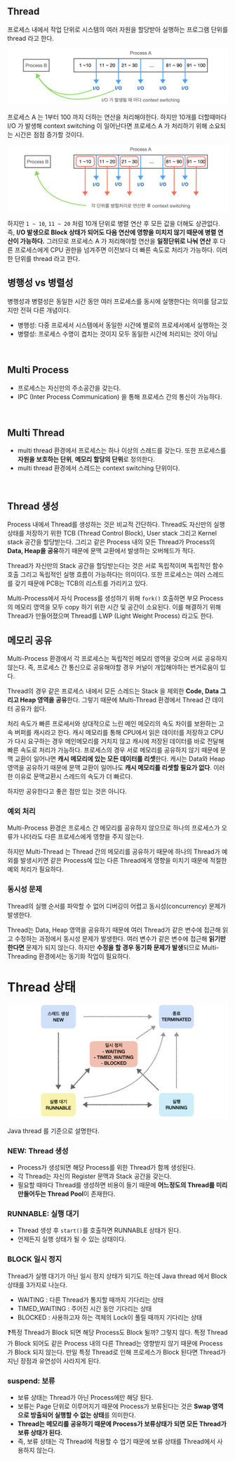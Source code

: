## Thread

프로세스 내에서 작업 단위로 시스템의 여러 자원을 할당받아 실행하는 프로그램 단위를 thread 라고 한다.

![](/_img/Operating-system/thread1.png)

프로세스 A 는 1부터 100 까지 더하는 연산을 처리해야한다. 하지만 10개를 더할때마다 I/O 가 발생해 context switching 이 일어난다면 프로세스 A 가 처리하기 위해 소요되는 시간은 점점 증가할 것이다.

![](/_img/Operating-system/thread2.png)

하지만 ```1 ~ 10```, ```11 ~ 20``` 처럼 10개 단위로 병렬 연산 후 모든 값을 더해도 상관없다. 즉, **I/O 발생으로 Block 상태가 되어도 다음 연산에 영향을 미치지 않기 때문에 병렬 연산이 가능하다.** 그러므로 프로세스 A 가 처리해야할 연산을 **일정단위로 나눠 연산** 후 다른 프로세스에게 CPU 권한을 넘겨주면 이전보다 더 빠른 속도로 처리가 가능하다. 이러한 단위를 thread 라고 한다.
<br>

## 병행성 vs 병렬성

병행성과 병렬성은 동일한 시간 동안 여러 프로세스를 동시에 실행한다는 의미를 담고있지만 전혀 다른 개념이다.

- 병행성: 다중 프로세서 시스템에서 동일한 시간에 별로의 프로세서에서 실행하는 것
- 병렬성: 프로세스 수명이 겹치는 것이지 모두 동일한 시간에 처리되는 것이 아님
<br>

## Multi Process

- 프로세스는 자신만의 주소공간을 갖는다.
- IPC (Inter Process Communication) 을 통해 프로세스 간의 통신이 가능하다.
<br>

## Multi Thread

- multi thread 환경에서 프로세스는 하나 이상의 스레드를 갖는다. 또한 프로세스를 **자원을 보호하는 단위**, **메모리 할당의 단위**로 정의한다. 
- multi thread 환경에서 스레드는 context switching 단위이다.
<br>

## Thread 생성

Process 내에서 Thread를 생성하는 것은 비교적 간단하다. Thread도 자신만의 실행 상태를 저장하기 위한 TCB (Thread Control Block), User stack 그리고 Kernel stack 공간을 할당받는다. 그리고 같은 Process 내의 모든 Thread가 Process의 **Data, Heap을 공유**하기 때문에 문맥 교환에서 발생하는 오버헤드가 적다.

Thread가 자신만의 Stack 공간을 할당받는다는 것은 서로 독립적이며 독립적인 함수 호출 그리고 독립적인 실행 흐름이 가능하다는 의미이다. 또한 프로세스는 여러 스레드를 갖기 때문에 PCB는 TCB의 리스트를 가리키고 있다.

Multi-Process에서 자식 Process를 생성하기 위해 ```fork()``` 호출하면 부모 Process의 메모리 영역을 모두 copy 하기 위한 시간 및 공간이 소요된다. 이를 해결하기 위해 Thread가 만들어졌으며 Thread를 LWP (Light Weight Process) 라고도 한다.
<br>

## 메모리 공유

Multi-Process 환경에서 각 프로세스는 독립적인 메모리 영역을 갖으며 서로 공유하지 않는다. 즉, 프로세스 간 통신으로 공유해야할 경우 커널이 개입해야하는 번거로움이 있다.

Thread의 경우 같은 프로세스 내에서 모든 스레드는 Stack 을 제외한 **Code, Data 그리고 Heap 영역을 공유**한다. 그렇기 때문에 Multi-Thread 환경에서 Thread 간 데이터 공유가 쉽다. 

처리 속도가 빠른 프로세서와 상대적으로 느린 메인 메모리의 속도 차이를 보완하는 고속 버퍼를 캐시라고 한다. 캐시 메모리를 통해 CPU에서 읽은 데이터를 저장하고 CPU가 다시 요구하는 경우 메인메모리를 거치지 않고 캐시에 저장된 데이터를 바로 전달해 빠른 속도로 처리가 가능하다. 프로세스의 경우 서로 메모리를 공유하지 않기 때문에 문맥 교환이 일어나면 **캐시 메모리에 있는 모든 데이터를 리셋**한다. 캐시는 Data와 Heap영역을 공유하기 때문에 문맥 교환이 일어나도 **캐시 메모리를 리셋할 필요가 없다**. 이러한 이유로 문맥교환시 스레드의 속도가 더 빠르다.

하지만 공유한다고 좋은 점만 있는 것은 아니다.

### 예외 처리

Multi-Process 환경은 프로세스 간 메모리를 공유하지 않으므로 하나의 프로세스가 오류가 나더라도 다른 프로세스에게 영향을 주지 않는다.

하지만 Multi-Thread 는 Thread 간의 메모리를 공유하기 때문에 하나의 Thread가 예외를 발생시키면 같은 Process에 있는 다른 Thread에게 영향을 미치기 때문에 적절한 예외 처리가 필요하다.

### 동시성 문제

Thread의 실행 순서를 파악할 수 없어 디버깅이 어렵고 동시성(concurrency) 문제가 발생한다.

Thread는 Data, Heap 영역을 공유하기 때문에 여러 Thread가 같은 변수에 접근해 읽고 수정하는 과정에서 동시성 문제가 발생한다. 여러 변수가 같은 변수에 접근해 **읽기만 한다면** 문제가 되지 않는다. 하지만 **수정을 할 경우 동기화 문제가 발생**되므로 Multi-Threading 환경에서는 동기화 작업이 필요하다.
<br>

# Thread 상태

![](/_img/Operating-system/thread_state.png)

Java thread 를 기준으로 설명한다.

### NEW: Thread 생성

- Process가 생성되면 해당 Process를 위한 Thread가 함께 생성된다.
- 각 Thread는 자신의 Register 문맥과 Stack 공간을 갖는다.
- 필요할 때마다 Thread를 생성하면 비용이 들기 때문에 **어느정도의 Thread를 미리 만들어두는 Thread Pool**이 존재한다.

### RUNNABLE: 실행 대기

- Thread 생성 후 ```start()```를 호출하면 RUNNABLE 상태가 된다.
- 언제든지 실행 상태가 될 수 있는 상태이다.

### BLOCK 일시 정지

Thread가 실행 대기가 아닌 일시 정지 상태가 되기도 하는데 Java thread 에서 Block 상태를 3가지로 나눈다.

- WAITING : 다른 Thread가 통지할 때까지 기다리는 상태
- TIMED_WAITING : 주어진 시간 동안 기다리는 상태
- BLOCKED : 사용하고자 하는 객체의 Lock이 풀릴 때까지 기다리는 상태

❓특정 Thread가 Block 되면 해당 Process도 Block 될까? 그렇지 않다.
특정 Thread가 Block 되어도 같은 Process 내의 다른 Thread는 영향받지 않기 때문에 Process가 Block 되지 않는다. 만일 특정 Thread로 인해 프로세스가 Block 된다면 Thread가 지닌 장점과 유연성이 사라지게 된다.

### suspend: 보류

- 보류 상태는 Thread가 아닌 Process에만 해당 된다.
- 보류는 Page 단위로 이루어지기 때문에 Process가 보류된다는 것은 **Swap 영역으로 방출되어 실행할 수 없는 상태**를 의미한다. 
- **Thread는 메모리를 공유하기 때문에 Process가 보류상태가 되면 모든 Thread가 보류 상태가 된다.** 
- 즉, 보류 상태는 각 Thread에 적용할 수 업기 때문에 보류 상태를 Thread에서 사용하지 않는다.